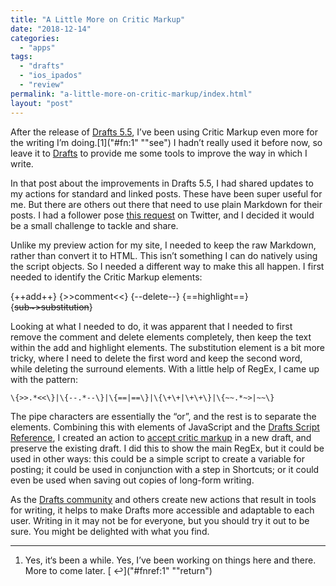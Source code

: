 ```yaml
---
title: "A Little More on Critic Markup"
date: "2018-12-14"
categories: 
  - "apps"
tags: 
  - "drafts"
  - "ios_ipados"
  - "review"
permalink: "a-little-more-on-critic-markup/index.html"
layout: "post"
---
```


After the release of [Drafts 5.5]("https://www.nahumck.me/drafts-5-5-the-markdown-update/"), I’ve been using Critic Markup even more for the writing I’m doing.[1]("#fn:1" ""see") I hadn’t really used it before now, so leave it to [Drafts]("https://itunes.apple.com/us/app/drafts-5-capture-act/id1236254471?mt=8&uo=4&at=1001l4VZ") to provide me some tools to improve the way in which I write.

In that post about the improvements in Drafts 5.5, I had shared updates to my actions for standard and linked posts. These have been super useful for me. But there are others out there that need to use plain Markdown for their posts. I had a follower pose [this request]("https://twitter.com/urbanbike/status/1072463547999899654") on Twitter, and I decided it would be a small challenge to tackle and share.

Unlike my preview action for my site, I needed to keep the raw Markdown, rather than convert it to HTML. This isn’t something I can do natively using the script objects. So I needed a different way to make this all happen. I first needed to identify the Critic Markup elements:

{++add++}
{>>comment<<}
{--delete--}
{==highlight==}
{~~sub~>substitution~~}

Looking at what I needed to do, it was apparent that I needed to first remove the comment and delete elements completely, then keep the text within the add and highlight elements. The substitution element is a bit more tricky, where I need to delete the first word and keep the second word, while deleting the surround elements. With a little help of RegEx, I came up with the pattern:

`\{>>.*<<\}|\{--.*--\}|\{==|==\}|\{\+\+|\+\+\}|\{~~.*~>|~~\}`

The pipe characters are essentially the “or”, and the rest is to separate the elements. Combining this with elements of JavaScript and the [Drafts Script Reference]("http://reference.getdrafts.com/"), I created an action to [accept critic markup]("https://actions.getdrafts.com/a/1RY") in a new draft, and preserve the existing draft. I did this to show the main RegEx, but it could be used in other ways: this could be a simple script to create a variable for posting; it could be used in conjunction with a step in Shortcuts; or it could even be used when saving out copies of long-form writing.

As the [Drafts community]("https://forums.getdrafts.com") and others create new actions that result in tools for writing, it helps to make Drafts more accessible and adaptable to each user. Writing in it may not be for everyone, but you should try it out to be sure. You might be delighted with what you find.

* * *

1. Yes, it‘s been a while. Yes, I’ve been working on things here and there. More to come later. [ ↩]("#fnref:1" ""return")
